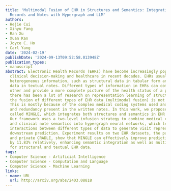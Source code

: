 ```yaml
---
title: 'Multimodal Fusion of EHR in Structures and Semantics: Integrating Clinical
  Records and Notes with Hypergraph and LLM'
authors:
- Hejie Cui
- Xinyu Fang
- Ran Xu
- Xuan Kan
- Joyce C. Ho
- Carl Yang
date: '2024-02-19'
publishDate: '2024-09-13T09:52:58.013948Z'
publication_types:
- manuscript
abstract: Electronic Health Records (EHRs) have become increasingly popular to support
  clinical decision-making and healthcare in recent decades. EHRs usually contain
  heterogeneous information, such as structural data in tabular form and unstructured
  data in textual notes. Different types of information in EHRs can complement each
  other and provide a more complete picture of the health status of a patient. While
  there has been a lot of research on representation learning of structured EHR data,
  the fusion of different types of EHR data (multimodal fusion) is not well studied.
  This is mostly because of the complex medical coding systems used and the noise
  and redundancy present in the written notes. In this work, we propose a new framework
  called MINGLE, which integrates both structures and semantics in EHR effectively.
  Our framework uses a two-level infusion strategy to combine medical concept semantics
  and clinical note semantics into hypergraph neural networks, which learn the complex
  interactions between different types of data to generate visit representations for
  downstream prediction. Experiment results on two EHR datasets, the public MIMIC-III
  and private CRADLE, show that MINGLE can effectively improve predictive performance
  by 11.83% relatively, enhancing semantic integration as well as multimodal fusion
  for structural and textual EHR data.
tags:
- Computer Science - Artificial Intelligence
- Computer Science - Computation and Language
- Computer Science - Machine Learning
links:
- name: URL
  url: http://arxiv.org/abs/2403.08818
---
```

